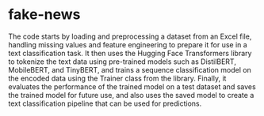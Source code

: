 # fake-news

The code starts by loading and preprocessing a dataset from an Excel file, handling missing values and feature engineering to prepare it for use in a text classification task. It then uses the Hugging Face Transformers library to tokenize the text data using pre-trained models such as DistilBERT, MobileBERT, and TinyBERT, and trains a sequence classification model on the encoded data using the Trainer class from the library. Finally, it evaluates the performance of the trained model on a test dataset and saves the trained model for future use, and also uses the saved model to create a text classification pipeline that can be used for predictions.
